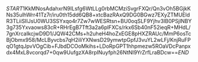 $START$1KkMNosAdahxrN9ILsfg6WtLLg0rbMCMziSvgrFXQr/Qn3vOh5BGjkKNs35ulhWrr41Tz7r/iru0th15dd6QB8+xtcBazRAxQ9DG0BGwz7EXyZTMUEldR3TLiiSIIJsU0WU3SSYxqo4r7Zw7wWESRtsn+BU0oqSLF9Yjhv3IB0PSjlNBY3g735Yxvaows83cR+RHrEgB7Tft3a2a6plFXCs/rkx6Sb40nF52ieqR+MHdL/7gnXrcaIkcjwD9D1/JQW42CMs+h2uheH4hoZxEGE8pHXZRAUc/MmP6osTcBjObmx958/McLByvcbs7qH2iliYXNwsD29ymwtpGpfJ3vuYL2wLFj/KnjRuFPqO1gtqJpvVOgCib+FJbdDCOoMkihs+LDoRpGPT1hhpmezw5ROaVDcPanpxdx4MxL8vcorqd7+0qw9UufgzXA8rpINuyfph26NtNI9YrZrfLraBDcw==$END$